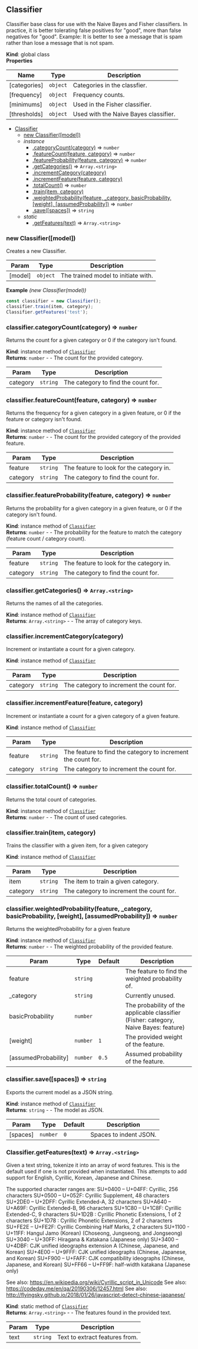 <a name="Classifier"></a>

## Classifier
Classifier base class for use with the Naive Bayes and Fisher classifiers.
In practice, it is better tolerating false positives for "good", more than false negatives for "good".
Example: It is better to see a message that is spam rather than lose a message that is not spam.

**Kind**: global class  
**Properties**

| Name | Type | Description |
| --- | --- | --- |
| [categories] | <code>object</code> | Categories in the classfier. |
| [frequency] | <code>object</code> | Frequency counts. |
| [minimums] | <code>object</code> | Used in the Fisher classifier. |
| [thresholds] | <code>object</code> | Used with the Naive Bayes classifier. |


* [Classifier](#Classifier)
    * [new Classifier([model])](#new_Classifier_new)
    * _instance_
        * [.categoryCount(category)](#Classifier+categoryCount) ⇒ <code>number</code>
        * [.featureCount(feature, category)](#Classifier+featureCount) ⇒ <code>number</code>
        * [.featureProbability(feature, category)](#Classifier+featureProbability) ⇒ <code>number</code>
        * [.getCategories()](#Classifier+getCategories) ⇒ <code>Array.&lt;string&gt;</code>
        * [.incrementCategory(category)](#Classifier+incrementCategory)
        * [.incrementFeature(feature, category)](#Classifier+incrementFeature)
        * [.totalCount()](#Classifier+totalCount) ⇒ <code>number</code>
        * [.train(item, category)](#Classifier+train)
        * [.weightedProbability(feature, _category, basicProbability, [weight], [assumedProbability])](#Classifier+weightedProbability) ⇒ <code>number</code>
        * [.save([spaces])](#Classifier+save) ⇒ <code>string</code>
    * _static_
        * [.getFeatures(text)](#Classifier.getFeatures) ⇒ <code>Array.&lt;string&gt;</code>

<a name="new_Classifier_new"></a>

### new Classifier([model])
Creates a new Classifier.


| Param | Type | Description |
| --- | --- | --- |
| [model] | <code>object</code> | The trained model to initiate with. |

**Example** *(new Classifier(model))*  
```js
const classifier = new Classifier();
classifier.train(item, category);
Classifier.getFeatures('test');
```
<a name="Classifier+categoryCount"></a>

### classifier.categoryCount(category) ⇒ <code>number</code>
Returns the count for a given category or 0 if the category isn't found.

**Kind**: instance method of [<code>Classifier</code>](#Classifier)  
**Returns**: <code>number</code> - - The count for the provided category.  

| Param | Type | Description |
| --- | --- | --- |
| category | <code>string</code> | The category to find the count for. |

<a name="Classifier+featureCount"></a>

### classifier.featureCount(feature, category) ⇒ <code>number</code>
Returns the frequency for a given category in a given feature, or 0 if the feature or category isn't found.

**Kind**: instance method of [<code>Classifier</code>](#Classifier)  
**Returns**: <code>number</code> - - The count for the provided category of the provided feature.  

| Param | Type | Description |
| --- | --- | --- |
| feature | <code>string</code> | The feature to look for the category in. |
| category | <code>string</code> | The category to find the count for. |

<a name="Classifier+featureProbability"></a>

### classifier.featureProbability(feature, category) ⇒ <code>number</code>
Returns the probability for a given category in a given feature, or 0 if the category isn't found.

**Kind**: instance method of [<code>Classifier</code>](#Classifier)  
**Returns**: <code>number</code> - - The probability for the feature to match the category (feature count / category count).  

| Param | Type | Description |
| --- | --- | --- |
| feature | <code>string</code> | The feature to look for the category in. |
| category | <code>string</code> | The category to find the count for. |

<a name="Classifier+getCategories"></a>

### classifier.getCategories() ⇒ <code>Array.&lt;string&gt;</code>
Returns the names of all the categories.

**Kind**: instance method of [<code>Classifier</code>](#Classifier)  
**Returns**: <code>Array.&lt;string&gt;</code> - - The array of category keys.  
<a name="Classifier+incrementCategory"></a>

### classifier.incrementCategory(category)
Increment or instantiate a count for a given category.

**Kind**: instance method of [<code>Classifier</code>](#Classifier)  

| Param | Type | Description |
| --- | --- | --- |
| category | <code>string</code> | The category to increment the count for. |

<a name="Classifier+incrementFeature"></a>

### classifier.incrementFeature(feature, category)
Increment or instantiate a count for a given category of a given feature.

**Kind**: instance method of [<code>Classifier</code>](#Classifier)  

| Param | Type | Description |
| --- | --- | --- |
| feature | <code>string</code> | The feature to find the category to increment the count for. |
| category | <code>string</code> | The category to increment the count for. |

<a name="Classifier+totalCount"></a>

### classifier.totalCount() ⇒ <code>number</code>
Returns the total count of categories.

**Kind**: instance method of [<code>Classifier</code>](#Classifier)  
**Returns**: <code>number</code> - - The count of used categories.  
<a name="Classifier+train"></a>

### classifier.train(item, category)
Trains the classifier with a given item, for a given category

**Kind**: instance method of [<code>Classifier</code>](#Classifier)  

| Param | Type | Description |
| --- | --- | --- |
| item | <code>string</code> | The item to train a given category. |
| category | <code>string</code> | The category to increment the count for. |

<a name="Classifier+weightedProbability"></a>

### classifier.weightedProbability(feature, _category, basicProbability, [weight], [assumedProbability]) ⇒ <code>number</code>
Returns the weightedProbability for a given feature

**Kind**: instance method of [<code>Classifier</code>](#Classifier)  
**Returns**: <code>number</code> - - The weighted probability of the provided feature.  

| Param | Type | Default | Description |
| --- | --- | --- | --- |
| feature | <code>string</code> |  | The feature to find the weighted probability of. |
| _category | <code>string</code> |  | Currently unused. |
| basicProbability | <code>number</code> |  | The probability of the applicable classifier (Fisher: category, Naive Bayes: feature) |
| [weight] | <code>number</code> | <code>1</code> | The provided weight of the feature. |
| [assumedProbability] | <code>number</code> | <code>0.5</code> | Assumed probability of the feature. |

<a name="Classifier+save"></a>

### classifier.save([spaces]) ⇒ <code>string</code>
Exports the current model as a JSON string.

**Kind**: instance method of [<code>Classifier</code>](#Classifier)  
**Returns**: <code>string</code> - - The model as JSON.  

| Param | Type | Default | Description |
| --- | --- | --- | --- |
| [spaces] | <code>number</code> | <code>0</code> | Spaces to indent JSON. |

<a name="Classifier.getFeatures"></a>

### Classifier.getFeatures(text) ⇒ <code>Array.&lt;string&gt;</code>
Given a text string, tokenize it into an array of word features.
This is the default used if one is not provided when instantiated.
This attempts to add support for English, Cyrillic, Korean, Japanese and Chinese.

The supported character ranges are:
SU+0400 – U+04FF: Cyrillic, 256 characters
SU+0500 – U+052F: Cyrillic Supplement, 48 characters
SU+2DE0 – U+2DFF: Cyrillic Extended-A, 32 characters
SU+A640 – U+A69F: Cyrillic Extended-B, 96 characters
SU+1C80 – U+1C8F: Cyrillic Extended-C, 9 characters
SU+1D2B         : Cyrillic Phonetic Extensions, 1 of 2 characters
SU+1D78         : Cyrillic Phonetic Extensions, 2 of 2 characters
SU+FE2E – U+FE2F: Cyrillic Combining Half Marks, 2 characters
SU+1100 - U+11FF: Hangul Jamo (Korean) (Choseong, Jungseong, and Jongseong)
SU+3040 – U+30FF: Hiragana & Katakana (Japanese only)
SU+3400 – U+4DBF: CJK unified ideographs extension A (Chinese, Japanese, and Korean)
SU+4E00 – U+9FFF: CJK unified ideographs (Chinese, Japanese, and Korean)
SU+F900 – U+FAFF: CJK compatibility ideographs (Chinese, Japanese, and Korean)
SU+FF66 – U+FF9F: half-width katakana (Japanese only)

See also: https://en.wikipedia.org/wiki/Cyrillic_script_in_Unicode
See also: https://codeday.me/en/qa/20190306/12457.html
See also: http://flyingsky.github.io/2018/01/26/javascript-detect-chinese-japanese/

**Kind**: static method of [<code>Classifier</code>](#Classifier)  
**Returns**: <code>Array.&lt;string&gt;</code> - - The features found in the provided text.  

| Param | Type | Description |
| --- | --- | --- |
| text | <code>string</code> | Text to extract features from. |

